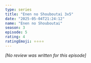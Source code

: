 ```yaml
---
type: series
title: "Enen no Shouboutai 3x5"
date: "2025-05-04T21:24:12"
name: "Enen no Shouboutai"
season: 3
episode: 5
rating: 4
ratingEmoji: ⭐️⭐️⭐️⭐️
---
```


*[No review was written for this episode]*
